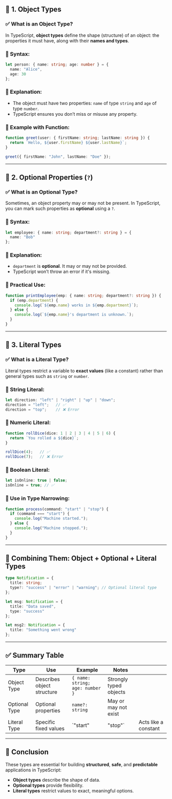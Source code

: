 ## 🔷 1. Object Types

### ✅ What is an Object Type?

In TypeScript, **object types** define the shape (structure) of an object: the properties it must have, along with their **names and types**.

### 🔹 Syntax:

```typescript
let person: { name: string; age: number } = {
  name: "Alice",
  age: 30
};
```

### 🔹 Explanation:

* The object must have two properties: `name` of type `string` and `age` of type `number`.
* TypeScript ensures you don’t miss or misuse any property.

### 🔹 Example with Function:

```typescript
function greet(user: { firstName: string; lastName: string }) {
  return `Hello, ${user.firstName} ${user.lastName}`;
}

greet({ firstName: "John", lastName: "Doe" });
```

---

## 🔷 2. Optional Properties (`?`)

### ✅ What is an Optional Type?

Sometimes, an object property may or may not be present. In TypeScript, you can mark such properties as **optional** using a `?`.

### 🔹 Syntax:

```typescript
let employee: { name: string; department?: string } = {
  name: "Bob"
};
```

### 🔹 Explanation:

* `department` is **optional**. It may or may not be provided.
* TypeScript won’t throw an error if it's missing.

### 🔹 Practical Use:

```typescript
function printEmployee(emp: { name: string; department?: string }) {
  if (emp.department) {
    console.log(`${emp.name} works in ${emp.department}`);
  } else {
    console.log(`${emp.name}'s department is unknown.`);
  }
}
```

---

## 🔷 3. Literal Types

### ✅ What is a Literal Type?

Literal types restrict a variable to **exact values** (like a constant) rather than general types such as `string` or `number`.

### 🔹 String Literal:

```typescript
let direction: "left" | "right" | "up" | "down";
direction = "left";   // ✅
direction = "top";    // ❌ Error
```

### 🔹 Numeric Literal:

```typescript
function rollDice(dice: 1 | 2 | 3 | 4 | 5 | 6) {
  return `You rolled a ${dice}`;
}

rollDice(4);   // ✅
rollDice(7);   // ❌ Error
```

### 🔹 Boolean Literal:

```typescript
let isOnline: true | false;
isOnline = true; // ✅
```

### 🔹 Use in Type Narrowing:

```typescript
function process(command: "start" | "stop") {
  if (command === "start") {
    console.log("Machine started.");
  } else {
    console.log("Machine stopped.");
  }
}
```

---

## 🔄 Combining Them: Object + Optional + Literal Types

```typescript
type Notification = {
  title: string;
  type?: "success" | "error" | "warning"; // Optional literal type
};

let msg: Notification = {
  title: "Data saved",
  type: "success"
};

let msg2: Notification = {
  title: "Something went wrong"
};
```

---

## ✅ Summary Table

| Type          | Use                        | Example                         | Notes                  |                      |
| ------------- | -------------------------- | ------------------------------- | ---------------------- | -------------------- |
| Object Type   | Describes object structure | `{ name: string; age: number }` | Strongly typed objects |                      |
| Optional Type | Optional properties        | `name?: string`                 | May or may not exist   |                      |
| Literal Type  | Specific fixed values      | \`"start"                       | "stop"\`               | Acts like a constant |

---

## 📌 Conclusion

These types are essential for building **structured**, **safe**, and **predictable** applications in TypeScript:

* **Object types** describe the shape of data.
* **Optional types** provide flexibility.
* **Literal types** restrict values to exact, meaningful options.
